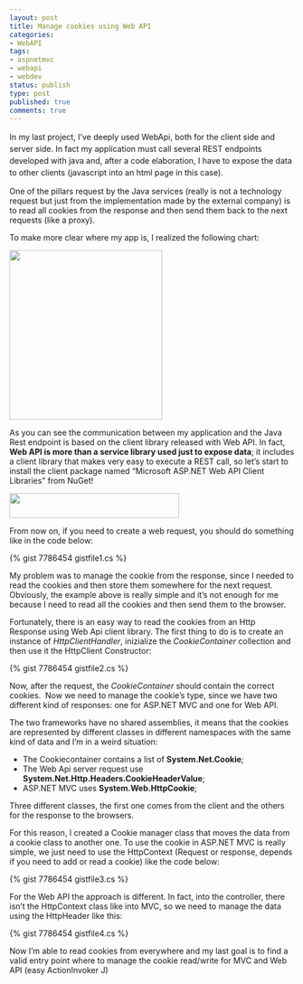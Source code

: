 ```yaml
---
layout: post
title: Manage cookies using Web API
categories:
- WebAPI
tags:
- aspnetmvc
- webapi
- webdev
status: publish
type: post
published: true
comments: true
---
```

<span style="line-height: 1.5em;">In my last project, I’ve deeply used WebApi, both for the client side and server side. In fact my application must call several REST endpoints developed with java and, after a code elaboration, I have to expose the data to other clients (javascript into an html page in this case)</span>.

One of the pillars request by the Java services (really is not a technology request but just from the implementation made by the external company) is to read all cookies from the response and then send them back to the next requests (like a proxy).

To make more clear where my app is, I realized the following chart:

<a href="{{ site.url }}/assets/2012/12/webapi-chart.png"><img class="aligncenter size-medium wp-image-757" title="webapi chart" alt="" src="{{ site.url }}/assets/2012/12/webapi-chart-270x300.png" width="270" height="300" /></a>

As you can see the communication between my application and the Java Rest endpoint is based on the client library released with Web API.
In fact,<strong> Web API is more than a service library used just to expose data</strong>; it includes a client library that makes very easy to execute a REST call, so let’s start to install the client package named “Microsoft ASP.NET Web API Client Libraries” from NuGet!

<a href="{{ site.url }}/assets/2012/12/webpi-nuget.png"><img class="aligncenter size-medium wp-image-758" title="webpi nuget" alt="" src="{{ site.url }}/assets/2012/12/webpi-nuget-300x44.png" width="300" height="44" /></a>

From now on, if you need to create a web request, you should do something like in the code below:

{% gist 7786454 gistfile1.cs %}

My problem was to manage the cookie from the response, since I needed to read the cookies and then store them somewhere for the next request.
Obviously, the example above is really simple and it’s not enough for me because I need to read all the cookies and then send them to the browser.

Fortunately, there is an easy way to read the cookies from an Http Response using Web Api client library.
The first thing to do is to create an instance of <em>HttpClientHandler</em>, inizialize the<em> CookieContainer</em> collection and then use it the HttpClient Constructor:

{% gist 7786454 gistfile2.cs %}

Now, after the request, the <em>CookieContainer</em> should contain the correct cookies.  Now we need to manage the cookie’s type, since we have two different kind of responses: one for ASP.NET MVC and one for Web API.

The two frameworks have no shared assemblies, it means that the cookies are represented by different classes in different namespaces with the same kind of data and I’m in a weird situation:
<ul>
	<li>The Cookiecontainer contains a list of <strong>System.Net.Cookie</strong>;</li>
	<li>The Web Api server request use <strong>System.Net.Http.Headers.CookieHeaderValue</strong>;</li>
	<li>ASP.NET MVC uses <strong>System.Web.HttpCookie</strong>;</li>
</ul>
Three different classes, the first one comes from the client and the others for the response to the browsers.

For this reason, I created a Cookie manager class that moves the data from a cookie class to another one.
To use the cookie in ASP.NET MVC is really simple, we just need to use the HttpContext (Request or response, depends if you need to add or read a cookie) like the code below:

{% gist 7786454 gistfile3.cs %}

For the Web API the approach is different. In fact, into the controller, there isn’t the HttpContext class like into MVC, so we need to manage the data using the HttpHeader like this:

{% gist 7786454 gistfile4.cs %}

Now I’m able to read cookies from everywhere and my last goal is to find a valid entry point where to manage the cookie read/write for MVC and Web API (easy ActionInvoker J)
